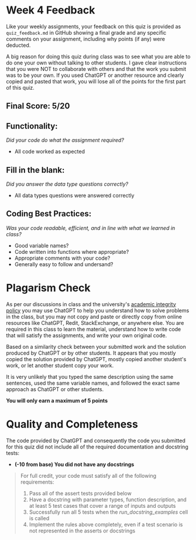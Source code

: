 # Week 4 Feedback
Like your weekly assignments, your feedback on this quiz is provided as `quiz_feedback.md` in GitHub showing a final grade and any specific comments on your assignment, including why points (if any) were deducted.

A big reason for doing this quiz during class was to see what you are able to do one your own without talking to other students. I gave clear instructions that you were NOT to collaborate with others and that the work you submit was to be your own.  If you used ChatGPT or another resource and clearly copied and pasted that work, you will lose all of the points for the first part of this quiz.

## Final Score: 5/20

## Functionality: 
_Did your code do what the assignment required?_
* All code worked as expected

## Fill in the blank:
_Did you answer the data type questions correctly?_
* All data types questions were answered correctly

## Coding Best Practices:
_Was your code readable, efficient, and in line with what we learned in class?_
* Good variable names?
* Code written into functions where appropriate?
* Appropriate comments with your code?
* Generally easy to follow and undersand?
# Plagarism Check

As per our discussions in class and the university's [academic integrity policy](https://canvas.slu.edu/courses/42884/assignments/syllabus#:~:text=Academic%20Integrity%3A%C2%A0) you may use ChatGPT to help you understand how to solve problems in the class, but you may not copy and paste or directly copy from online resources like ChatGPT, Redit, StackExchange, or anywhere else.  You are required in this class to learn the material, understand how to write code that will satisfy the assignments, and write your own original code.

Based on a similarity check between your submitted work and the solution produced by ChatGPT or by other students. It appears that you mostly copied the solution provided by ChatGPT, mostly copied another student's work, or let another student copy your work.  

It is very unlikely that you typed the same description using the same sentences, used the same variable names, and followed the exact same approach as ChatGPT or other students.

**You will only earn a maximum of 5 points**


# Quality and Completeness

The code provided by ChatGPT and consequently the code you submitted for this quiz did not include all of the required documentation and docstring tests:
* **(-10 from base) You did not have any docstrings**

> For full credit, your code must satisfy all of the following requirements:
> 1. Pass all of the assert tests provided below
> 2. Have a docstring with parameter types, function description, and at least 5 test cases that cover a range of inputs and outputs
> 3. Successfully run all 5 tests when the *run_docstring_examples* cell is called
> 4. Implement the rules above completely, even if a test scenario is not represented in the asserts or docstrings
